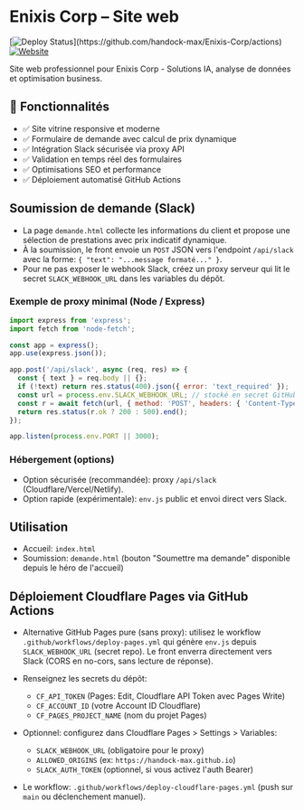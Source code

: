 # Enixis Corp – Site web

[![Deploy Status](https://github.com/handock-max/Enixis-Corp/workflows/Deploy%20to%20GitHub%20Pages%20(with%20env.js)/badge.svg)](https://github.com/handock-max/Enixis-Corp/actions)
[![Website](https://img.shields.io/website?url=https%3A%2F%2Fhandock-max.github.io%2FEnixis-Corp%2F)](https://handock-max.github.io/Enixis-Corp/)

Site web professionnel pour Enixis Corp - Solutions IA, analyse de données et optimisation business.

## 🚀 Fonctionnalités

- ✅ Site vitrine responsive et moderne
- ✅ Formulaire de demande avec calcul de prix dynamique
- ✅ Intégration Slack sécurisée via proxy API
- ✅ Validation en temps réel des formulaires
- ✅ Optimisations SEO et performance
- ✅ Déploiement automatisé GitHub Actions

## Soumission de demande (Slack)

- La page `demande.html` collecte les informations du client et propose une sélection de prestations avec prix indicatif dynamique.
- À la soumission, le front envoie un `POST` JSON vers l'endpoint `/api/slack` avec la forme:
  `{ "text": "...message formaté..." }`.
- Pour ne pas exposer le webhook Slack, créez un proxy serveur qui lit le secret `SLACK_WEBHOOK_URL` dans les variables du dépôt.

### Exemple de proxy minimal (Node / Express)

```js
import express from 'express';
import fetch from 'node-fetch';

const app = express();
app.use(express.json());

app.post('/api/slack', async (req, res) => {
  const { text } = req.body || {};
  if (!text) return res.status(400).json({ error: 'text_required' });
  const url = process.env.SLACK_WEBHOOK_URL; // stocké en secret GitHub
  const r = await fetch(url, { method: 'POST', headers: { 'Content-Type': 'application/json' }, body: JSON.stringify({ text }) });
  return res.status(r.ok ? 200 : 500).end();
});

app.listen(process.env.PORT || 3000);
```

### Hébergement (options)

- Option sécurisée (recommandée): proxy `/api/slack` (Cloudflare/Vercel/Netlify).
- Option rapide (expérimentale): `env.js` public et envoi direct vers Slack.

## Utilisation

- Accueil: `index.html`
- Soumission: `demande.html` (bouton "Soumettre ma demande" disponible depuis le héro de l'accueil)

## Déploiement Cloudflare Pages via GitHub Actions
- Alternative GitHub Pages pure (sans proxy): utilisez le workflow `.github/workflows/deploy-pages.yml` qui génère `env.js` depuis `SLACK_WEBHOOK_URL` (secret repo). Le front enverra directement vers Slack (CORS en no-cors, sans lecture de réponse).

- Renseignez les secrets du dépôt:
  - `CF_API_TOKEN` (Pages: Edit, Cloudflare API Token avec Pages Write)
  - `CF_ACCOUNT_ID` (votre Account ID Cloudflare)
  - `CF_PAGES_PROJECT_NAME` (nom du projet Pages)
- Optionnel: configurez dans Cloudflare Pages > Settings > Variables:
  - `SLACK_WEBHOOK_URL` (obligatoire pour le proxy)
  - `ALLOWED_ORIGINS` (ex: `https://handock-max.github.io`)
  - `SLACK_AUTH_TOKEN` (optionnel, si vous activez l'auth Bearer)
- Le workflow: `.github/workflows/deploy-cloudflare-pages.yml` (push sur `main` ou déclenchement manuel).
